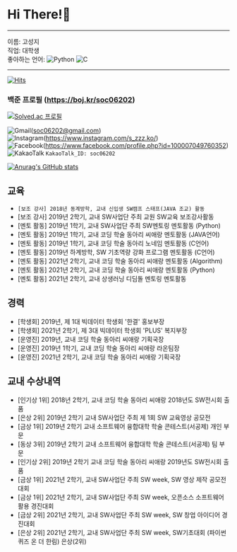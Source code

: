 # Hi There!:eyes:
---
이름: 고성지</br>
직업: 대학생</br>
좋아하는 언어: ![Python](https://img.shields.io/badge/python-3670A0?style=for-the-badge&logo=python&logoColor=ffdd54) ![C](https://img.shields.io/badge/c-%2300599C.svg?style=for-the-badge&logo=c&logoColor=white)</br>

---
[![Hits](https://hits.seeyoufarm.com/api/count/incr/badge.svg?url=https%3A%2F%2Fgithub.com%2Fsoc06202%2Fhit-counter&count_bg=%2379C83D&title_bg=%23555555&icon=&icon_color=%23E7E7E7&title=hits&edge_flat=false)](https://hits.seeyoufarm.com)
                                                
<!---
SeongjiGo/SeongjiGo is a ✨ special ✨ repository because its `README.md` (this file) appears on your GitHub profile.
You can click the Preview link to take a look at your changes.
--->

### 백준 프로필 (https://boj.kr/soc06202)
[![Solved.ac
프로필](http://mazassumnida.wtf/api/v2/generate_badge?boj=soc06202)](https://solved.ac/soc06202)

![Gmail](https://img.shields.io/badge/Gmail-D14836?style=for-the-badge&logo=gmail&logoColor=white)(soc06202@gmail.com)</br>
![Instagram](https://img.shields.io/badge/s_zzz.ko-%23E4405F.svg?style=for-the-badge&logo=Instagram&logoColor=white)(https://www.instagram.com/s_zzz.ko/)</br>
![Facebook](https://img.shields.io/badge/Facebook-%231877F2.svg?style=for-the-badge&logo=Facebook&logoColor=white)(https://www.facebook.com/profile.php?id=100007049760352)</br>
![KakaoTalk](https://img.shields.io/badge/kakaotalk-ffcd00.svg?style=for-the-badge&logo=kakaotalk&logoColor=000000) `KakaoTalk_ID: soc06202`</br>

[![Anurag's GitHub stats](https://github-readme-stats.vercel.app/api?username=SeongjiGo)](https://github.com/anuraghazra/github-readme-stats)

## 교육
- `[보조 강사] 2018년 동계방학, 교내 신입생 SW캠프 스태프(JAVA 조교) 활동`
- [보조 강사] 2019년 2학기, 교내 SW사업단 주최 교원 SW교육 보조강사활동
- [멘토 활동] 2019년 1학기, 교내 SW사업단 주최 SW멘토링 멘토활동 (Python)
- [멘토 활동] 2019년 1학기, 교내 코딩 학술 동아리 씨애랑 멘토활동 (JAVA언어)
- [멘토 활동] 2019년 1학기, 교내 코딩 학술 동아리 노네임 멘토활동 (C언어)
- [멘토 활동] 2019년 하계방학, SW 기초역량 강화 프로그램 멘토활동 (C언어)
- [멘토 활동] 2021년 2학기, 교내 코딩 학술 동아리 씨애랑 멘토활동 (Algorithm)
- [멘토 활동] 2021년 2학기, 교내 코딩 학술 동아리 씨애랑 멘토활동 (Python)
- [멘토 활동] 2021년 2학기, 교내 상생러닝 디딤돌 멘토링 멘토활동

## 경력
- [학생회] 2019년, 제 1대 빅데이터 학생회 '한결' 홍보부장
- [학생회] 2021년 2학기, 제 3대 빅데이터 학생회 'PLUS' 복지부장
- [운영진] 2019년, 교내 코딩 학술 동아리 씨애랑 기획국장
- [운영진] 2019년 1학기, 교내 코딩 학술 동아리 씨애랑 라온팀장
- [운영진] 2021년 2학기, 교내 코딩 학술 동아리 씨애랑 기획국장

## 교내 수상내역
- [인기상 1위] 2018년 2학기, 교내 코딩 학술 동아리 씨애랑 2018년도 SW전시회 출품
- [은상 2위] 2019년 2학기 교내 SW사업단 주최 제 1회 SW 교육영상 공모전
- [금상 1위] 2019년 2학기 교내 소프트웨어 융합대학 학술 콘테스트(서공제) 개인 부문
- [동상 3위] 2019년 2학기 교내 소프트웨어 융합대학 학술 콘테스트(서공제) 팀 부문
- [인기상 2위] 2019년 2학기 교내 코딩 학술 동아리 씨애랑 2019년도 SW전시회 출품
- [금상 1위] 2021년 2학기, 교내 SW사업단 주최 SW week, SW 영상 제작 공모전 대회
- [금상 1위] 2021년 2학기, 교내 SW사업단 주최 SW week, 오픈소스 소프트웨어 활용 경진대회
- [금상 2위] 2021년 2학기, 교내 SW사업단 주최 SW week, SW 창업 아이디어 경진대회
- [은상 2위] 2021년 2학기, 교내 SW사업단 주최 SW week, SW기초대회 (파이썬 퀴즈 온 더 한림) 은상(2위)
